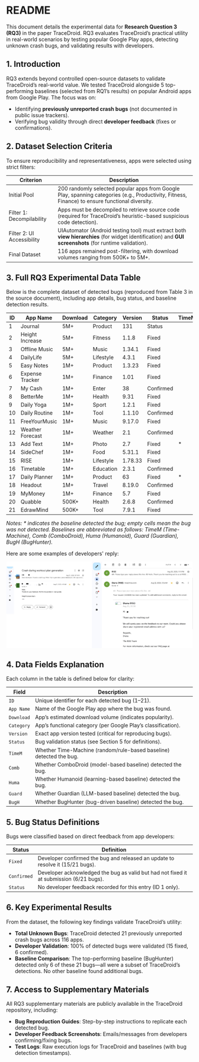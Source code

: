# README


This document details the experimental data for **Research Question 3 (RQ3)** in the paper TraceDroid. RQ3 evaluates TraceDroid’s practical utility in real-world scenarios by testing popular Google Play apps, detecting unknown crash bugs, and validating results with developers.


## 1. Introduction  

RQ3 extends beyond controlled open-source datasets to validate TraceDroid’s real-world value. We tested TraceDroid alongside 5 top-performing baselines (selected from RQ1’s results) on popular Android apps from Google Play. The focus was on: 

- Identifying **previously unreported crash bugs** (not documented in public issue trackers).  
- Verifying bug validity through direct **developer feedback** (fixes or confirmations).  


## 2. Dataset Selection Criteria

To ensure reproducibility and representativeness, apps were selected using strict filters:  

| Criterion | Description |  
|-----------|-------------|  
| Initial Pool | 200 randomly selected popular apps from Google Play, spanning categories (e.g., Productivity, Fitness, Finance) to ensure functional diversity. |  
| Filter 1: Decompilability | Apps must be decompiled to retrieve source code (required for TraceDroid’s heuristic-based suspicious code detection). |  
| Filter 2: UI Accessibility | UIAutomator (Android testing tool) must extract both **view hierarchies** (for widget identification) and **GUI screenshots** (for runtime validation). |  
| Final Dataset | 116 apps remained post-filtering, with download volumes ranging from 500K+ to 5M+. |  


## 3. Full RQ3 Experimental Data Table

Below is the complete dataset of detected bugs (reproduced from Table 3 in the source document), including app details, bug status, and baseline detection results.  

| ID  | App Name          | Download | Category   | Version  | Status     | TimeM | Comb | Huma | Guard | BugH |  
|-----|-------------------|----------|------------|----------|------------|-------|------|------|-------|------|  
| 1   | Journal           | 5M+      | Product    | 131      | Status     |       |      |      |       |      |  
| 2   | Height Increase   | 5M+      | Fitness    | 1.1.8    | Fixed      |       |      |      |       |      |  
| 3   | Offline Music     | 5M+      | Music      | 1.34.1   | Fixed      |       |      |      | *     | *    |  
| 4   | DailyLife         | 5M+      | Lifestyle  | 4.3.1    | Fixed      |       |      |      |       |      |  
| 5   | Easy Notes        | 1M+      | Product    | 1.3.23   | Fixed      |       | *    |      |       | *    |  
| 6   | Expense Tracker   | 1M+      | Finance    | 1.01     | Fixed      |       |      |      |       |      |  
| 7   | My Cash           | 1M+      | Enter      | 38       | Confirmed  |       |      |      | *     |      |  
| 8   | BetterMe          | 1M+      | Health     | 9.31     | Fixed      |       | *    |      |       | *    |  
| 9   | Daily Yoga        | 1M+      | Sport      | 1.2.1    | Fixed      |       |      |      |       |      |  
| 10  | Daily Routine     | 1M+      | Tool       | 1.1.10   | Confirmed  |       |      |      |       |      |  
| 11  | FreeYourMusic     | 1M+      | Music      | 9.17.0   | Fixed      |       |      | *    |       |      |  
| 12  | Weather Forecast  | 1M+      | Weather    | 2.1      | Confirmed  |       |      |      |       | *    |  
| 13  | Add Text          | 1M+      | Photo      | 2.7      | Fixed      | *     |      |      | *     |      |  
| 14  | SideChef          | 1M+      | Food       | 5.31.1   | Fixed      |       |      |      |       |      |  
| 15  | RISE              | 1M+      | Lifestyle  | 1.78.33  | Fixed      |       |      |      |       |      |  
| 16  | Timetable         | 1M+      | Education  | 2.3.1    | Confirmed  |       |      |      |       |      |  
| 17  | Daily Planner     | 1M+      | Product    | 63       | Fixed      | *     | *    | *    | *     | *    |  
| 18  | Headout           | 1M+      | Travel     | 8.19.0   | Confirmed  |       |      |      |       |      |  
| 19  | MyMoney           | 1M+      | Finance    | 5.7      | Fixed      |       |      |      |       |      |  
| 20  | Quabble           | 500K+    | Health     | 2.6.8    | Confirmed  |       |      |      |       | *    |  
| 21  | EdrawMind         | 500K+    | Tool       | 7.9.1    | Fixed      |       |      |      |       |      |  

*Notes: \* indicates the baseline detected the bug; empty cells mean the bug was not detected. Baselines are abbreviated as follows: TimeM (Time-Machine), Comb (ComboDroid), Huma (Humanoid), Guard (Guardian), BugH (BugHunter).*  

Here are some examples of developers' reply:

![example reply](./assets/example_reply.jpg)

## 4. Data Fields Explanation

Each column in the table is defined below for clarity:  

| Field       | Description                                                                 |  
|-------------|-----------------------------------------------------------------------------|  
| `ID`        | Unique identifier for each detected bug (1–21).                             |  
| `App Name`  | Name of the Google Play app where the bug was found.                        |  
| `Download`  | App’s estimated download volume (indicates popularity).                     |  
| `Category`  | App’s functional category (per Google Play’s classification).               |  
| `Version`   | Exact app version tested (critical for reproducing bugs).                   |  
| `Status`    | Bug validation status (see Section 5 for definitions).                     |  
| `TimeM`     | Whether Time-Machine (random/rule-based baseline) detected the bug.         |  
| `Comb`      | Whether ComboDroid (model-based baseline) detected the bug.                 |  
| `Huma`      | Whether Humanoid (learning-based baseline) detected the bug.                |  
| `Guard`     | Whether Guardian (LLM-based baseline) detected the bug.                     |  
| `BugH`      | Whether BugHunter (bug-driven baseline) detected the bug.                   |  


## 5. Bug Status Definitions

Bugs were classified based on direct feedback from app developers:  

| Status     | Definition                                                                 |  
|------------|-----------------------------------------------------------------------------|  
| `Fixed`    | Developer confirmed the bug and released an update to resolve it (15/21 bugs). |  
| `Confirmed`| Developer acknowledged the bug as valid but had not fixed it at submission (6/21 bugs). |  
| `Status`   | No developer feedback recorded for this entry (ID 1 only).                  |  


## 6. Key Experimental Results

From the dataset, the following key findings validate TraceDroid’s utility:  
- **Total Unknown Bugs**: TraceDroid detected 21 previously unreported crash bugs across 116 apps.  
- **Developer Validation**: 100% of detected bugs were validated (15 fixed, 6 confirmed).  
- **Baseline Comparison**: The top-performing baseline (BugHunter) detected only 6 of these 21 bugs—all were a subset of TraceDroid’s detections. No other baseline found additional bugs.  


## 7. Access to Supplementary Materials

All RQ3 supplementary materials are publicly available in the TraceDroid repository, including:  
- **Bug Reproduction Guides**: Step-by-step instructions to replicate each detected bug.  
- **Developer Feedback Screenshots**: Emails/messages from developers confirming/fixing bugs.  
- **Test Logs**: Raw execution logs for TraceDroid and baselines (with bug detection timestamps).  
